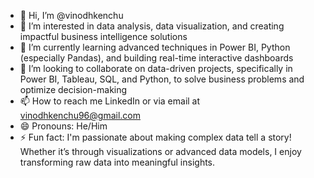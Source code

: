 - 👋 Hi, I’m @vinodhkenchu
- 👀 I’m interested in data analysis, data visualization, and creating impactful business intelligence solutions
- 🌱 I’m currently learning advanced techniques in Power BI, Python (especially Pandas), and building real-time interactive dashboards
- 💞️ I’m looking to collaborate on data-driven projects, specifically in Power BI, Tableau, SQL, and Python, to solve business problems and optimize decision-making
- 📫 How to reach me LinkedIn or via email at vinodhkenchu96@gmail.com
- 😄 Pronouns: He/Him
- ⚡ Fun fact: I'm passionate about making complex data tell a story! Whether it’s through visualizations or advanced data models, I enjoy transforming raw data into meaningful insights.

<!---
vinodhkenchu/vinodhkenchu is a ✨ special ✨ repository because its `README.md` (this file) appears on your GitHub profile.
You can click the Preview link to take a look at your changes.
--->
